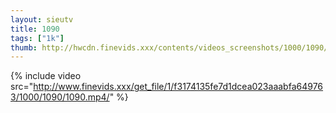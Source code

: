 ```yaml
--- 
layout: sieutv
title: 1090
tags: ["1k"]
thumb: http://hwcdn.finevids.xxx/contents/videos_screenshots/1000/1090/preview.mp4.jpg
---
```

{% include video src="http://www.finevids.xxx/get_file/1/f3174135fe7d1dcea023aaabfa649763/1000/1090/1090.mp4/" %} 
